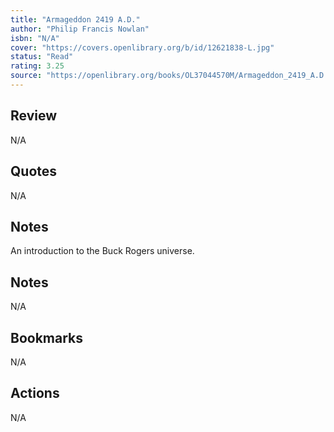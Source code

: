 ```yaml
---
title: "Armageddon 2419 A.D."
author: "Philip Francis Nowlan"
isbn: "N/A"
cover: "https://covers.openlibrary.org/b/id/12621838-L.jpg"
status: "Read"
rating: 3.25
source: "https://openlibrary.org/books/OL37044570M/Armageddon_2419_A.D."
---
```


## Review

N/A

## Quotes

N/A

## Notes

An  introduction to the Buck Rogers universe. 

## Notes

N/A

## Bookmarks

N/A

## Actions

N/A
